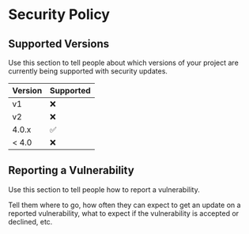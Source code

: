 # Security Policy

## Supported Versions

Use this section to tell people about which versions of your project are
currently being supported with security updates.

| Version | Supported          |
|---------| ------------------ |
|   v1    | :x: |
|   v2    | :x:                |
| 4.0.x   | :white_check_mark: |
| < 4.0   | :x:                |

## Reporting a Vulnerability

Use this section to tell people how to report a vulnerability.

Tell them where to go, how often they can expect to get an update on a
reported vulnerability, what to expect if the vulnerability is accepted or
declined, etc.
